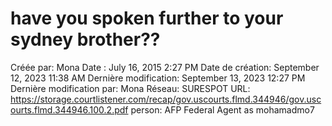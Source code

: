 # have you spoken further to your sydney brother??

Créée par: Mona
Date : July 16, 2015 2:27 PM
Date de création: September 12, 2023 11:38 AM
Dernière modification: September 13, 2023 12:27 PM
Dernière modification par: Mona
Réseau: SURESPOT
URL: https://storage.courtlistener.com/recap/gov.uscourts.flmd.344946/gov.uscourts.flmd.344946.100.2.pdf
person: AFP Federal Agent as mohamadmo7